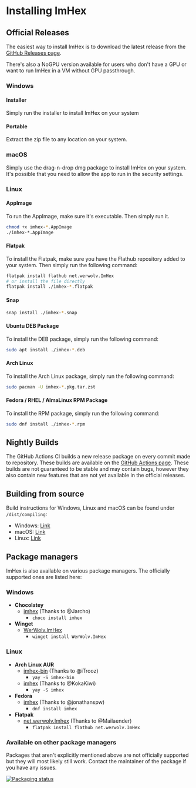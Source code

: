# Installing ImHex

## Official Releases

The easiest way to install ImHex is to download the latest release from the [GitHub Releases page](https://github.com/WerWolv/ImHex/releases/latest).

There's also a NoGPU version available for users who don't have a GPU or want to run ImHex in a VM without GPU passthrough.

### Windows

#### Installer
Simply run the installer to install ImHex on your system

#### Portable
Extract the zip file to any location on your system.

### macOS
Simply use the drag-n-drop dmg package to install ImHex on your system. It's possible that you need to allow the app to run in the security settings.

### Linux

#### AppImage
To run the AppImage, make sure it's executable. Then simply run it.

```bash
chmod +x imhex-*.AppImage
./imhex-*.AppImage
```

#### Flatpak
To install the Flatpak, make sure you have the Flathub repository added to your system. Then simply run the following command:

```bash
flatpak install flathub net.werwolv.ImHex
# or install the file directly
flatpak install ./imhex-*.flatpak
```

#### Snap
```bash
snap install ./imhex-*.snap
```

#### Ubuntu DEB Package
To install the DEB package, simply run the following command:

```bash
sudo apt install ./imhex-*.deb
```

#### Arch Linux
To install the Arch Linux package, simply run the following command:

```bash
sudo pacman -U imhex-*.pkg.tar.zst
```

#### Fedora / RHEL / AlmaLinux RPM Package
To install the RPM package, simply run the following command:

```bash
sudo dnf install ./imhex-*.rpm
```

## Nightly Builds

The GitHub Actions CI builds a new release package on every commit made to repository. These builds are available on the [GitHub Actions page](https://github.com/WerWolv/ImHex/actions?query=workflow%3A%22Build%22).
These builds are not guaranteed to be stable and may contain bugs, however they also contain new features that are not yet available in the official releases.

## Building from source

Build instructions for Windows, Linux and macOS can be found under `/dist/compiling`:
- Windows: [Link](dist/compiling/windows.md)
- macOS: [Link](dist/compiling/macos.md)
- Linux: [Link](dist/compiling/linux.md)

## Package managers

ImHex is also available on various package managers. The officially supported ones are listed here:

### Windows

- **Chocolatey**
  - [imhex](https://community.chocolatey.org/packages/imhex) (Thanks to @Jarcho)
    - `choco install imhex`
- **Winget**
  - [WerWolv.ImHex](https://github.com/microsoft/winget-pkgs/tree/master/manifests/w/WerWolv/ImHex)
    - `winget install WerWolv.ImHex`

### Linux
- **Arch Linux AUR**
    - [imhex-bin](https://aur.archlinux.org/packages/imhex-bin/) (Thanks to @iTrooz)
      - `yay -S imhex-bin`
    - [imhex](https://aur.archlinux.org/packages/imhex/) (Thanks to @KokaKiwi)
      - `yay -S imhex`
- **Fedora**
  - [imhex](https://src.fedoraproject.org/rpms/imhex/) (Thanks to @jonathanspw)
    - `dnf install imhex`
- **Flatpak**
  - [net.werwolv.Imhex](https://flathub.org/apps/details/net.werwolv.ImHex) (Thanks to @Mailaender)
    - `flatpak install flathub net.werwolv.ImHex`

### Available on other package managers

Packages that aren't explicitly mentioned above are not officially supported but they will most likely still work.
Contact the maintainer of the package if you have any issues.

[![Packaging status](https://repology.org/badge/vertical-allrepos/imhex.svg)](https://repology.org/project/imhex/versions)

